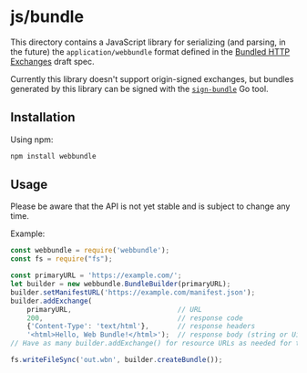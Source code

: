 # js/bundle
This directory contains a JavaScript library for serializing (and parsing, in the future) the `application/webbundle` format defined in the [Bundled HTTP Exchanges](https://wicg.github.io/webpackage/draft-yasskin-wpack-bundled-exchanges.html) draft spec.

Currently this library doesn't support origin-signed exchanges, but bundles generated by this library can be signed with the [`sign-bundle`](../../go/bundle/README.md#sign-bundle) Go tool.

## Installation
Using npm:
```bash
npm install webbundle
```

## Usage
Please be aware that the API is not yet stable and is subject to change any time.

Example:
```javascript
const webbundle = require('webbundle');
const fs = require("fs");

const primaryURL = 'https://example.com/';
let builder = new webbundle.BundleBuilder(primaryURL);
builder.setManifestURL('https://example.com/manifest.json');
builder.addExchange(
    primaryURL,                          // URL
    200,                                 // response code
    {'Content-Type': 'text/html'},       // response headers
    '<html>Hello, Web Bundle!</html>');  // response body (string or Uint8Array)
// Have as many builder.addExchange() for resource URLs as needed for the package.

fs.writeFileSync('out.wbn', builder.createBundle());
```
